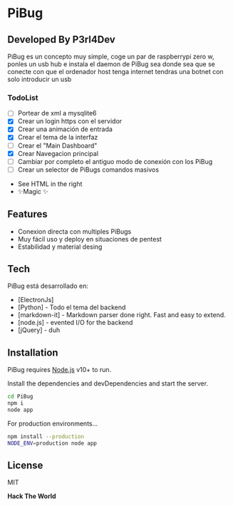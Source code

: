 # PiBug
## Developed By P3rl4Dev


PiBug es un concepto muy simple, coge un par de raspberrypi zero w, ponles un usb hub e instala el daemon de PiBug
sea donde sea que se conecte con que el ordenador host tenga internet tendras una botnet con solo introducir un usb

### TodoList

- [ ] Portear de xml a mysqlite6
- [x] Crear un login https con el servidor
- [x] Crear una animación de entrada
- [x] Crear el tema de la interfaz
- [ ] Crear el "Main Dashboard"
- [X] Crear Navegacion principal
- [ ] Cambiar por completo el antiguo modo de conexión con los PiBug
- [ ] Crear un selector de PiBugs comandos masivos

- See HTML in the right
- ✨Magic ✨

## Features

- Conexion directa con multiples PiBugs
- Muy fácil uso y deploy en situaciones de pentest
- Estabilidad y material desing




## Tech

PiBug está desarrollado en:

- [ElectronJs]
- [Python] - Todo el tema del backend
- [markdown-it] - Markdown parser done right. Fast and easy to extend.
- [node.js] - evented I/O for the backend
- [jQuery] - duh


## Installation 

PiBug requires [Node.js](https://nodejs.org/) v10+ to run.

Install the dependencies and devDependencies and start the server.

```sh
cd PiBug
npm i
node app
```

For production environments...

```sh
npm install --production
NODE_ENV=production node app
```



## License

MIT

**Hack The World**

